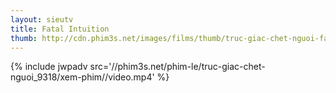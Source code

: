 ```yaml
---
layout: sieutv
title: Fatal Intuition
thumb: http://cdn.phim3s.net/images/films/thumb/truc-giac-chet-nguoi-fatal-intuition-2015.jpg
---
```

{% include jwpadv src='//phim3s.net/phim-le/truc-giac-chet-nguoi_9318/xem-phim//video.mp4' %}